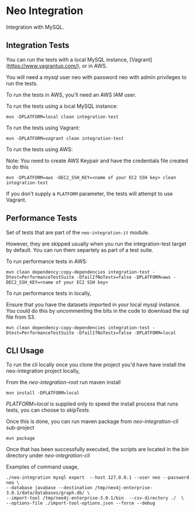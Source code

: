 # Neo Integration

Integration with MySQL.

## Integration Tests

You can run the tests with a local MySQL instance, [Vagrant] (https://www.vagrantup.com/), or in AWS.

You will need a mysql user neo with password neo with admin privileges to run the tests.

To run the tests in AWS, you'll need an AWS IAM user.

To run the tests using a local MySQL instance:

`mvn -DPLATFORM=local clean integration-test`

To run the tests using Vagrant:

`mvn -DPLATFORM=vagrant clean integration-test`

To run the tests using AWS:

Note: You need to create AWS Keypair and have the credentials file created to do this

`mvn -DPLATFORM=aws -DEC2_SSH_KEY=<name of your EC2 SSH key> clean integration-test`

If you don't supply a `PLATFORM` parameter, the tests will attempt to use Vagrant.

## Performance Tests

Set of tests that are part of the `neo-integration-it` module.

However, they are skipped usually when you run the integration-test target by default. You can run them separtely as part of a test suite.

To run performance tests in AWS:

`mvn clean dependency:copy-dependencies integration-test -Dtest=PerformanceTestSuite -DfailIfNoTests=false -DPLATFORM=aws -DEC2_SSH_KEY=<name of your EC2 SSH key>`

To run performance tests in locally,

Ensure that you have the datasets imported in your local mysql instance. You could do this by uncommenting the bits in the code to download the sql file from S3.

`mvn clean dependency:copy-dependencies integration-test -Dtest=PerformanceTestSuite -DfailIfNoTests=false -DPLATFORM=local`

## CLI Usage

To run the cli locally once you clone the project you'd have have install the neo-integration project locally,

From the _neo-integration-root_ run maven install

`mvn install -DPLATFORM=local`

_PLATFORM=local_ is supplied only to speed the install process that runs tests, you can choose to _skipTests_.

Once this is done, you can run maven package from _neo-integration-cli_ sub-project

`mvn package`

Once that has been successfully executed, the scripts are located in the _bin_ directory under _neo-integration-cli_

Examples of command usage,

```
./neo-integration mysql export  --host 127.0.0.1 --user neo --password neo \
--database javabase --destination /tmp/neo4j-enterprise-3.0.1/data/databases/graph.db/ \
--import-tool /tmp/neo4j-enterprise-3.0.1/bin  --csv-directory ./  \
--options-file ./import-tool-options.json --force --debug
```
